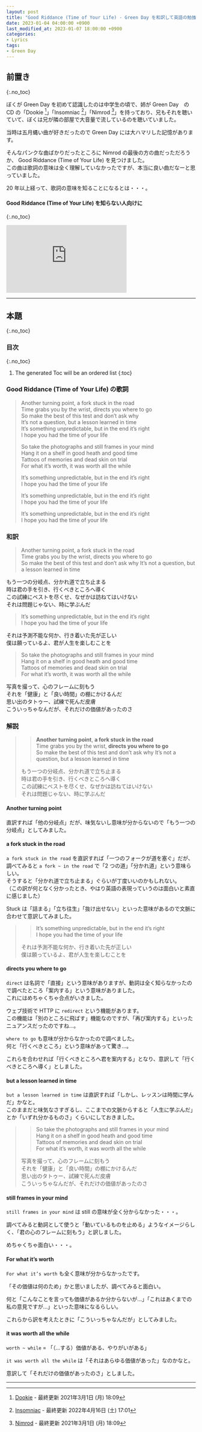 ```yaml
---
layout: post
title: "Good Riddance (Time of Your Life) - Green Day を和訳して英語の勉強"
date: 2023-01-04 04:00:00 +0900
last_modified_at: 2023-01-07 18:00:00 +0900
categories:
- Lyrics
tags:
- Green Day
---
```



## 前置き
{:.no_toc}

ぼくが Green Day を初めて認識したのは中学生の頃で、姉が Green Day　の CD の「Dookie [^Dookie]」「Insomniac [^Insomniac]」「Nimrod [^Nimrod]」を持っており、兄もそれを聴いていて、ぼくは兄が隣の部屋で大音量で流しているのを聴いていました。

当時は五月蝿い曲が好きだったので Green Day には大ハマリした記憶があります。

そんなパンクな曲ばかりだったところに Nimrod の最後の方の曲だっただろうか、 Good Riddance (Time of Your Life) を見つけました。  
この曲は歌詞の意味は全く理解していなかったですが、本当に良い曲だなーと思っていました。

20 年以上経って、歌詞の意味を知ることになるとは・・・。


<!-- more -->

#### Good Riddance (Time of Your Life) を知らない人向けに
{:.no_toc}

<div class="u-youtube">
  <iframe width="320" height="180" src="https://www.youtube.com/embed/CnQ8N1KacJc" title="YouTube video player" frameborder="0" allow="accelerometer; autoplay; clipboard-write; encrypted-media; gyroscope; picture-in-picture; web-share" allowfullscreen></iframe>
</div>

----


## 本題
{:.no_toc}

### 目次
{:.no_toc}

1. The generated Toc will be an ordered list
{:toc}

### Good Riddance (Time of Your Life) の歌詞

> Another turning point, a fork stuck in the road  
> Time grabs you by the wrist, directs you where to go  
> So make the best of this test and don’t ask why  
> It’s not a question, but a lesson learned in time  
> It’s something unpredictable, but in the end it’s right  
> I hope you had the time of your life
> 
> So take the photographs and still frames in your mind  
> Hang it on a shelf in good heath and good time  
> Tattoos of memories and dead skin on trial  
> For what it’s worth, it was worth all the while
> 
> It’s something unpredictable, but in the end it’s right  
> I hope you had the time of your life
> 
> It’s something unpredictable, but in the end it’s right  
> I hope you had the time of your life
> 
> It’s something unpredictable, but in the end it’s right  
> I hope you had the time of your life


### 和訳

> Another turning point, a fork stuck in the road  
> Time grabs you by the wrist, directs you where to go  
> So make the best of this test and don’t ask why
> It’s not a question, but a lesson learned in time  

もう一つの分岐点、分かれ道で立ち止まる  
時は君の手を引き、行くべきところへ導く  
この試練にベストを尽くせ、なぜかは訪ねてはいけない  
それは問題じゃない、時に学ぶんだ


> It’s something unpredictable, but in the end it’s right  
> I hope you had the time of your life

それは予測不能な何か、行き着いた先が正しい  
僕は願っているよ、君が人生を楽しむことを


> So take the photographs and still frames in your mind  
> Hang it on a shelf in good heath and good time  
> Tattoos of memories and dead skin on trial  
> For what it’s worth, it was worth all the while

写真を撮って、心のフレームに刻もう  
それを「健康」と「良い時間」の棚にかけるんだ  
思い出のタトゥー、試練で死んだ皮膚  
こういっちゃなんだが、それだけの価値があったのさ


### 解説

>> **Another turning point**, **a fork stuck in the road**  
>> Time grabs you by the wrist, **directs you where to go**  
>> So make the best of this test and don’t ask why
>> It’s not a question, but a lesson learned in time  
>
> もう一つの分岐点、分かれ道で立ち止まる  
> 時は君の手を引き、行くべきところへ導く  
> この試練にベストを尽くせ、なぜかは訪ねてはいけない  
> それは問題じゃない、時に学ぶんだ

#### Another turning point

直訳すれば「他の分岐点」だが、味気ないし意味が分からないので「もう一つの分岐点」としてみました。

#### a fork stuck in the road

`a fork stuck in the road` を直訳すれば「一つのフォークが道を塞ぐ」だが、調べてみると `a fork ~ in the road` で「2 つの道」「分かれ道」という意味らしい。  
そうすると「分かれ道で立ち止まる」ぐらいが丁度いいのかもしれない。  
（この訳が何となく分かったとき、やはり英語の表現っていうのは面白いと素直に感じました）

Stuck は「詰まる」「立ち往生」「抜け出せない」といった意味があるので文脈に合わせて意訳してみました。


>> It’s something unpredictable, but in the end it’s right  
>> I hope you had the time of your life
>
> それは予測不能な何か、行き着いた先が正しい  
> 僕は願っているよ、君が人生を楽しむことを

#### directs you where to go

`direct` は名詞で「直接」という意味がありますが、動詞は全く知らなかったので調べたところ「案内する」という意味がありました。  
これにはめちゃくちゃ合点がいきました。

ウェブ技術で HTTP に `redirect` という機能があります。  
この機能は「別のところに飛ばす」機能なのですが、「再び案内する」といったニュアンスだったのですね...。

`where to go` も意味が分からなかったので調べました。  
何と「行くべきところ」という意味があって驚き...。

これらを合わせれば「行くべきところへ君を案内する」となり、意訳して「行くべきところへ導く」としました。

#### but a lesson learned in time

`but a lesson learned in time` は直訳すれば「しかし、レッスンは時間に学んだ」かなと。  
このままだと味気なさすぎるし、ここまでの文脈からすると「人生に学ぶんだ」とか「いずれ分かるものさ」くらいにしておきました。


>> So take the photographs and still frames in your mind  
>> Hang it on a shelf in good heath and good time  
>> Tattoos of memories and dead skin on trial  
>> For what it’s worth, it was worth all the while
>
> 写真を撮って、心のフレームに刻もう  
> それを「健康」と「良い時間」の棚にかけるんだ  
> 思い出のタトゥー、試練で死んだ皮膚  
> こういっちゃなんだが、それだけの価値があったのさ

#### still frames in your mind

`still frames in your mind` は still の意味が全く分からなかった・・・。

調べてみると動詞として使うと「動いているものを止める」ようなイメージらしく、「君の心のフレームに刻もう」と訳しました。

めちゃくちゃ面白い・・・。

#### For what it’s worth

`For what it’s worth` も全く意味が分からなかったです。

「その価値は何のため」かと思いましたが、調べてみると面白い。

何と「こんなことを言っても価値があるか分からないが...」「これはあくまでの私の意見ですが...」といった意味になるらしい。

これらから訳を考えたときに「こういっちゃなんだが」としてみました。

#### it was worth all the while

`worth ~ while` = 「（...する）価値がある、やりがいがある」

`it was worth all the while` は「それはあらゆる価値があった」なのかなと。

意訳して「それだけの価値があったのさ」としました。


----
<!-- footnote -->

[^Dookie]: [Dookie](https://ja.wikipedia.org/wiki/%E3%83%89%E3%82%A5%E3%83%BC%E3%82%AD%E3%83%BC) - 最終更新 2021年3月1日 (月) 18:09

[^Insomniac]: [Insomniac](https://ja.wikipedia.org/wiki/%E3%82%A4%E3%83%B3%E3%82%BD%E3%83%A0%E3%83%8B%E3%82%A2%E3%83%83%E3%82%AF) - 最終更新 2022年4月16日 (土) 17:01

[^Nimrod]: [Nimrod](https://ja.wikipedia.org/wiki/%E3%83%8B%E3%83%A0%E3%83%AD%E3%83%83%E3%83%89_(%E3%82%A2%E3%83%AB%E3%83%90%E3%83%A0)) - 最終更新 2021年3月1日 (月) 18:09 
